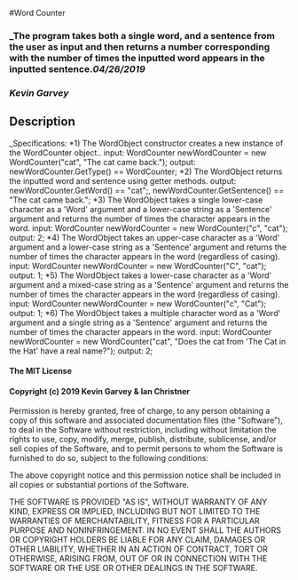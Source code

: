 #Word Counter

### _The program takes both a single word, and a sentence from the user as input and then returns a number corresponding with the number of times the inputted word appears in the inputted sentence._04/26/2019_

### _***Kevin Garvey***_

## Description

_Specifications:
*1) The WordObject constructor creates a new instance of the WordCounter object..
input: WordCounter newWordCounter = new WordCounter("cat", "The cat came back.");
output: newWordCounter.GetType() == WordCounter;
*2) The WordObject returns the inputted word and sentence using getter methods.
output: newWordCounter.GetWord() == "cat";, newWordCounter.GetSentence() == "The cat came back.";
*3) The WordObject takes a single lower-case character as a 'Word' argument and a lower-case string as a 'Sentence' argument and returns the number of times the character appears in the word.
input: WordCounter newWordCounter = new WordCounter("c", "cat");
output: 2;
*4) The WordObject takes an upper-case character as a 'Word' argument and a lower-case string as a 'Sentence' argument and returns the number of times the character appears in the word (regardless of casing).
input: WordCounter newWordCounter = new WordCounter("C", "cat");
output: 1;
*5) The WordObject takes a lower-case character as a 'Word' argument and a mixed-case string as a 'Sentence' argument and returns the number of times the character appears in the word (regardless of casing).
input: WordCounter newWordCounter = new WordCounter("c", "Cat");
output: 1;
*6) The WordObject takes a multiple character word as a 'Word' argument and a single string as a 'Sentence' argument and returns the number of times the character appears in the word.
input: WordCounter newWordCounter = new WordCounter("cat", "Does the cat from 'The Cat in the Hat' have a real name?");
output: 2;

#### The MIT License

#### Copyright (c) 2019 Kevin Garvey & Ian Christner

Permission is hereby granted, free of charge,
to any person obtaining a copy of this software and
associated documentation files (the "Software"), to
deal in the Software without restriction, including
without limitation the rights to use, copy, modify,
merge, publish, distribute, sublicense, and/or sell
copies of the Software, and to permit persons to whom
the Software is furnished to do so,
subject to the following conditions:

The above copyright notice and this permission notice
shall be included in all copies or substantial portions of the Software.

THE SOFTWARE IS PROVIDED "AS IS", WITHOUT WARRANTY OF ANY KIND,
EXPRESS OR IMPLIED, INCLUDING BUT NOT LIMITED TO THE WARRANTIES
OF MERCHANTABILITY, FITNESS FOR A PARTICULAR PURPOSE AND NONINFRINGEMENT.
IN NO EVENT SHALL THE AUTHORS OR COPYRIGHT HOLDERS BE LIABLE FOR
ANY CLAIM, DAMAGES OR OTHER LIABILITY, WHETHER IN AN ACTION OF CONTRACT,
TORT OR OTHERWISE, ARISING FROM, OUT OF OR IN CONNECTION WITH THE
SOFTWARE OR THE USE OR OTHER DEALINGS IN THE SOFTWARE.
